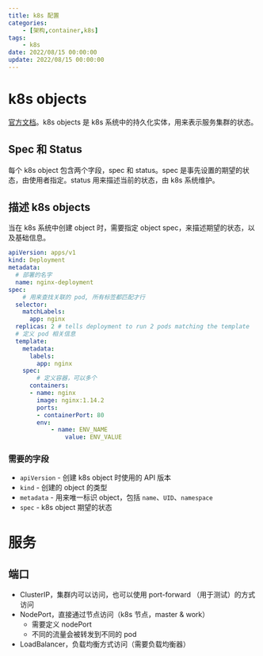 ```yaml
---
title: k8s 配置
categories: 
	- [架构,container,k8s]
tags:
	- k8s
date: 2022/08/15 00:00:00
update: 2022/08/15 00:00:00
---
```


# k8s objects

[官方文档](https://kubernetes.io/docs/concepts/overview/working-with-objects/kubernetes-objects/)。k8s objects 是 k8s 系统中的持久化实体，用来表示服务集群的状态。

## Spec 和 Status

每个 k8s object 包含两个字段，spec 和 status。spec 是事先设置的期望的状态，由使用者指定。status 用来描述当前的状态，由 k8s 系统维护。

## 描述 k8s objects

当在 k8s 系统中创建 object 时，需要指定 object spec，来描述期望的状态，以及基础信息。

```yaml
apiVersion: apps/v1
kind: Deployment
metadata:
  # 部署的名字
  name: nginx-deployment
spec:
	# 用来查找关联的 pod, 所有标签都匹配才行
  selector:
    matchLabels:
      app: nginx
  replicas: 2 # tells deployment to run 2 pods matching the template
  # 定义 pod 相关信息
  template:
    metadata:
      labels:
        app: nginx
    spec:
    	# 定义容器，可以多个
      containers:
      - name: nginx
        image: nginx:1.14.2
        ports:
        - containerPort: 80
        env:
        	- name: ENV_NAME
        		value: ENV_VALUE
```

### 需要的字段

- `apiVersion` - 创建 k8s object 时使用的 API 版本
- `kind` - 创建的 object 的类型
- `metadata` - 用来唯一标识 object，包括 `name`、`UID`、`namespace`
- `spec` -  k8s object 期望的状态

# 服务

## 端口

- ClusterIP，集群内可以访问，也可以使用 port-forward （用于测试）的方式访问
- NodePort，直接通过节点访问（k8s 节点，master & work）
  - 需要定义 nodePort
  - 不同的流量会被转发到不同的 pod
- LoadBalancer，负载均衡方式访问（需要负载均衡器）